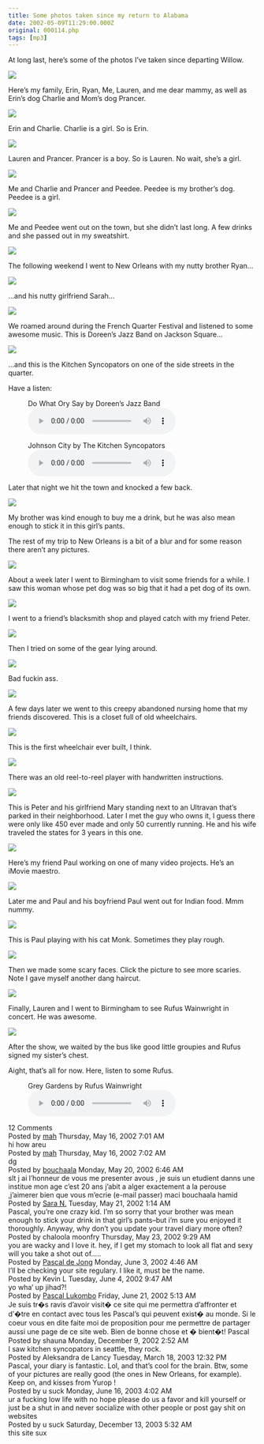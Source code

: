 ```yaml
---
title: Some photos taken since my return to Alabama
date: 2002-05-09T11:29:00.000Z
original: 000114.php
tags: [mp3]
---
```


At long last, here’s some of the photos I’ve taken since departing Willow.

<p class="polaroid" style="--deg: -2deg"><img src="./family.jpg" /></p>
Here’s my family, Erin, Ryan, Me, Lauren, and me dear mammy, as well as Erin’s dog Charlie and Mom’s dog Prancer.

<p class="polaroid" style="--deg: -2deg"><img src="./erin-charlie.jpg" /></p>
Erin and Charlie. Charlie is a girl. So is Erin.

<p class="polaroid" style="--deg: -2deg"><img src="./lauren-prancer.jpg" /></p>
Lauren and Prancer. Prancer is a boy. So is Lauren. No wait, she’s a girl.

<p class="polaroid" style="--deg: -2deg"><img src="./dogs.jpg" /></p>
Me and Charlie and Prancer and Peedee. Peedee is my brother’s dog. Peedee is a girl.

<p class="polaroid" style="--deg: -2deg"><img src="./peedee-passed-out.jpg" /></p>
Me and Peedee went out on the town, but she didn’t last long. A few drinks and she passed out in my sweatshirt.

<p class="polaroid" style="--deg: -2deg"><img src="./neworleans-ryan.jpg" /></p>
The following weekend I went to New Orleans with my nutty brother Ryan…

<p class="polaroid" style="--deg: -2deg"><img src="./neworleans-sarah.jpg" /></p>
…and his nutty girlfriend Sarah…

<p class="polaroid" style="--deg: -2deg"><img src="./neworleans-jazz.jpg" /></p>
We roamed around during the French Quarter Festival and listened to some awesome music. This is Doreen’s Jazz Band on Jackson Square…

<p class="polaroid" style="--deg: -2deg"><img src="./kitchensyncopators.jpg" /></p>
…and this is the Kitchen Syncopators on one of the side streets in the quarter.

Have a listen:

<figure>
  <figcaption>Do What Ory Say by Doreen’s Jazz Band</figcaption>
  <audio controls src="./doreensjazzband-dowhatorysay.mp3">
    <a href="./doreensjazzband-dowhatorysay.mp3"> Download audio </a>
  </audio>
</figure>

<figure>
  <figcaption>Johnson City by The Kitchen Syncopators</figcaption>
  <audio controls src="./kitchensyncopators-johnsoncity.mp3">
    <a href="./kitchensyncopators-johnsoncity.mp3"> Download audio </a>
  </audio>
</figure>

Later that night we hit the town and knocked a few back.

<p class="polaroid" style="--deg: -2deg"><img src="./doinashot.jpg" /></p>
My brother was kind enough to buy me a drink, but he was also mean enough to stick it in this girl’s pants.

The rest of my trip to New Orleans is a bit of a blur and for some reason there aren’t any pictures.

<p class="polaroid" style="--deg: -2deg"><img src="./bigdog.jpg" /></p>
About a week later I went to Birmingham to visit some friends for a while. I saw this woman whose pet dog was so big that it had a pet dog of its own.

<p class="polaroid" style="--deg: -2deg"><img src="./petercatch.jpg" /></p>
I went to a friend’s blacksmith shop and played catch with my friend Peter.

<p class="polaroid" style="--deg: -2deg"><img src="./weldinggear.jpg" /></p>
Then I tried on some of the gear lying around.

<p class="polaroid" style="--deg: -2deg"><img src="./aviators.jpg" /></p>
Bad fuckin ass.

<p class="polaroid" style="--deg: -2deg"><img src="./nursinghome-wheelchairs.jpg" /></p>
A few days later we went to this creepy abandoned nursing home that my friends discovered. This is a closet full of old wheelchairs.

<p class="polaroid" style="--deg: -2deg"><img src="./nursinghome-lonechair.jpg" /></p>
This is the first wheelchair ever built, I think.

<p class="polaroid" style="--deg: -2deg"><img src="./nursinghome-reeltoreel.jpg" /></p>
There was an old reel-to-reel player with handwritten instructions.

<p class="polaroid" style="--deg: -2deg"><img src="./ultravan.jpg" /></p>
This is Peter and his girlfriend Mary standing next to an Ultravan that’s parked in their neighborhood. Later I met the guy who owns it, I guess there were only like 450 ever made and only 50 currently running. He and his wife traveled the states for 3 years in this one.

<p class="polaroid" style="--deg: -2deg"><img src="./paul-video.jpg" /></p>
Here’s my friend Paul working on one of many video projects. He’s an iMovie maestro.

<p class="polaroid" style="--deg: -2deg"><img src="./mepaulpaul.jpg" /></p>
Later me and Paul and his boyfriend Paul went out for Indian food. Mmm nummy.

<p class="polaroid" style="--deg: -2deg"><img src="./paulmonk.jpg" /></p>
This is Paul playing with his cat Monk. Sometimes they play rough.

<p class="polaroid" style="--deg: -2deg"><img src="./scaryfaces-0.jpg" /></p>
Then we made some scary faces. Click the picture to see more scaries. Note I gave myself another dang haircut.

<p class="polaroid" style="--deg: -2deg"><img src="./rufus.jpg" /></p>
Finally, Lauren and I went to Birmingham to see Rufus Wainwright in concert. He was awesome.

<p class="polaroid" style="--deg: -2deg"><img src="./rufusautograph.jpg" /></p>
After the show, we waited by the bus like good little groupies and Rufus signed my sister’s chest.

Aight, that’s all for now. Here, listen to some Rufus.

<figure>
  <figcaption>Grey Gardens by Rufus Wainwright</figcaption>
  <audio controls src="./rufuswainwright-greygardens.mp3">
    <a href="./rufuswainwright-greygardens.mp3"> Download audio </a>
  </audio>
</figure>

<div class="commentdivider"></div><span class="commentheader">12 Comments</span>

<div class="commentdivider">
<span class="commentauthorbox">Posted by <a href="http://www.pascal.com/cgi-bin/mt/mt-comments.cgi?__mode=red&id=491">mah</a></span>
<span class="commentdatebox">Thursday, May 16, 2002</span>
<span class="commenttimebox"> 7:01 AM</span>
</div>
<div class="commentbody">hi how areu</div>
<div class="commentdivider">
<span class="commentauthorbox">Posted by <a href="http://www.pascal.com/cgi-bin/mt/mt-comments.cgi?__mode=red&id=492">mah</a></span>
<span class="commentdatebox">Thursday, May 16, 2002</span>
<span class="commenttimebox"> 7:02 AM</span>
</div>
<div class="commentbody">dg</div>
<div class="commentdivider">
<span class="commentauthorbox">Posted by <a href="http://www.pascal.com/cgi-bin/mt/mt-comments.cgi?__mode=red&id=493">bouchaala</a></span>
<span class="commentdatebox">Monday, May 20, 2002</span>
<span class="commenttimebox"> 6:46 AM</span>
</div>
<div class="commentbody">slt j ai l’honneur de vous me presenter avous , je suis un etudient danns une institue mon age c’est 20 ans j’abit a alger exactement a la perouse ,j’aimerer bien que vous m’ecrie (e-mail passer)                                 maci                           bouchaala hamid</div>
<div class="commentdivider">
<span class="commentauthorbox">Posted by <a href="mailto&#58;nordmann4&#64;comcast&#46;net">Sara N.</a></span>
<span class="commentdatebox">Tuesday, May 21, 2002</span>
<span class="commenttimebox"> 1:14 AM</span>
</div>
<div class="commentbody">Pascal, you’re one crazy kid.  I’m so sorry that your brother was mean enough to stick your drink in that girl’s pants–but i’m sure you enjoyed it thoroughly.  Anyway, why don’t you update your travel diary more often?</div>
<div class="commentdivider">
<span class="commentauthorbox">Posted by chaloola moonfry</span>
<span class="commentdatebox">Thursday, May 23, 2002</span>
<span class="commenttimebox"> 9:29 AM</span>
</div>
<div class="commentbody">you are wacky and I love it.  hey, if I get my stomach to look all flat and sexy will you take a shot out of…..</div>
<div class="commentdivider">
<span class="commentauthorbox">Posted by <a href="mailto&#58;pascal&#46;dejong&#64;home&#46;nl">Pascal de Jong</a></span>
<span class="commentdatebox">Monday, June  3, 2002</span>
<span class="commenttimebox"> 4:46 AM</span>
</div>
<div class="commentbody">I’ll be checking your site regulary. I like it, must be the name.</div>
<div class="commentdivider">
<span class="commentauthorbox">Posted by Kevin L</span>
<span class="commentdatebox">Tuesday, June  4, 2002</span>
<span class="commenttimebox"> 9:47 AM</span>
</div>
<div class="commentbody">yo wha’ up jihad?!</div>
<div class="commentdivider">
<span class="commentauthorbox">Posted by <a href="mailto&#58;graceroc&#64;yahoo&#46;fr">Pascal Lukombo</a></span>
<span class="commentdatebox">Friday, June 21, 2002</span>
<span class="commenttimebox"> 5:13 AM</span>
</div>
<div class="commentbody">Je suis tr�s ravis d’avoir visit� ce site qui me permettra d’affronter et d’�tre en contact avec tous les Pascal’s qui peuvent exist� au monde. Si le coeur vous en dite faite moi de proposition pour me permettre de partager aussi une page de ce site web.  Bien de bonne chose et � bient�t!  Pascal</div>
<div class="commentdivider">
<span class="commentauthorbox">Posted by shauna</span>
<span class="commentdatebox">Monday, December  9, 2002</span>
<span class="commenttimebox"> 2:52 AM</span>
</div>
<div class="commentbody">I saw kitchen syncopators in seattle, they rock.</div>
<div class="commentdivider">
<span class="commentauthorbox">Posted by Aleksandra  de Lancy</span>
<span class="commentdatebox">Tuesday, March 18, 2003</span>
<span class="commenttimebox">12:32 PM</span>
</div>
<div class="commentbody">Pascal, your diary is fantastic. Lol, and that’s cool for the brain. Btw, some of your pictures are really good (the ones in New Orleans, for example). Keep on, and kisses from Yurop !</div>
<div class="commentdivider">
<span class="commentauthorbox">Posted by u suck</span>
<span class="commentdatebox">Monday, June 16, 2003</span>
<span class="commenttimebox"> 4:02 AM</span>
</div>
<div class="commentbody">ur a fucking low life with no hope please do us a favor and kill yourself or just be a shut in and never socialize with other people or post gay shit on websites</div>
<div class="commentdivider">
<span class="commentauthorbox">Posted by u suck</span>
<span class="commentdatebox">Saturday, December 13, 2003</span>
<span class="commenttimebox"> 5:32 AM</span>
</div>
<div class="commentbody">this site sux</div>
